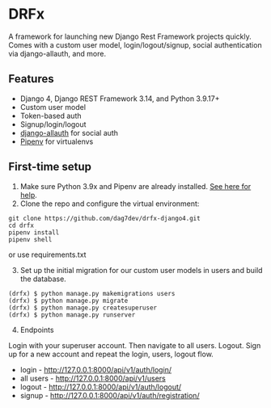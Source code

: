 # DRFx

A framework for launching new Django Rest Framework projects quickly. Comes with a custom user model, login/logout/signup, social authentication via django-allauth, and more.

## Features

- Django 4, Django REST Framework 3.14, and Python 3.9.17+
- Custom user model
- Token-based auth
- Signup/login/logout
- [django-allauth](https://github.com/pennersr/django-allauth) for social auth
- [Pipenv](https://github.com/pypa/pipenv) for virtualenvs

## First-time setup

1.  Make sure Python 3.9x and Pipenv are already installed. [See here for help](https://djangoforbeginners.com/initial-setup/).
2.  Clone the repo and configure the virtual environment:

```
git clone https://github.com/dag7dev/drfx-django4.git
cd drfx
pipenv install
pipenv shell
```

or use requirements.txt

3.  Set up the initial migration for our custom user models in users and build the database.

```
(drfx) $ python manage.py makemigrations users
(drfx) $ python manage.py migrate
(drfx) $ python manage.py createsuperuser
(drfx) $ python manage.py runserver
```

4.  Endpoints

Login with your superuser account. Then navigate to all users. Logout. Sign up for a new account and repeat the login, users, logout flow.

- login - http://127.0.0.1:8000/api/v1/auth/login/
- all users - http://127.0.0.1:8000/api/v1/users
- logout - http://127.0.0.1:8000/api/v1/auth/logout/
- signup - http://127.0.0.1:8000/api/v1/auth/registration/

